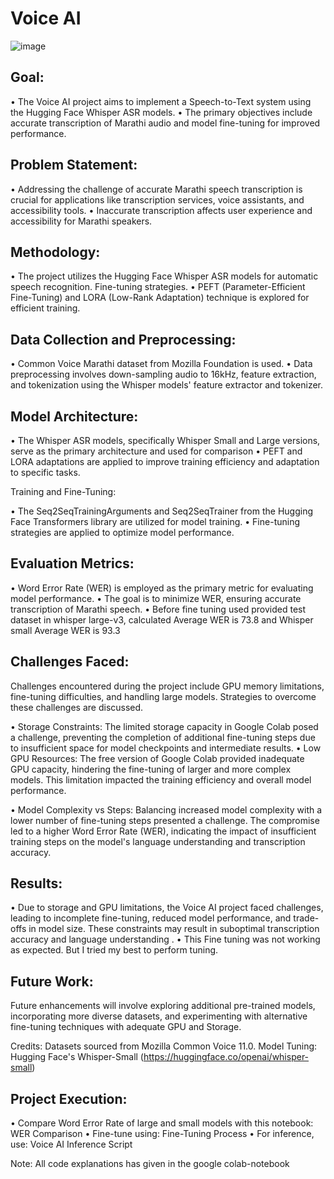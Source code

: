# Voice AI

  ![image](https://github.com/praveendecode/Voice_AI/assets/95226524/5b7e735b-2164-416d-84d4-20737181e434)


## Goal:

•	The Voice AI project aims to implement a Speech-to-Text system using the Hugging Face Whisper ASR models. 
•	The primary objectives include accurate transcription of Marathi audio and model fine-tuning for improved performance.



 ## Problem Statement:

•	Addressing the challenge of accurate Marathi speech transcription is crucial for applications like transcription services, voice assistants, and accessibility tools. 
•	Inaccurate transcription affects user experience and accessibility for Marathi speakers.



## Methodology:

•	The project utilizes the Hugging Face Whisper ASR models for automatic speech recognition. Fine-tuning strategies.
•	PEFT (Parameter-Efficient Fine-Tuning) and LORA (Low-Rank Adaptation) technique is explored for efficient training.



## Data Collection and Preprocessing:

•	Common Voice Marathi dataset from Mozilla Foundation is used.
•	Data preprocessing involves down-sampling audio to 16kHz, feature extraction, and tokenization using the Whisper models' feature extractor and tokenizer.




## Model Architecture:

•	The Whisper ASR models, specifically Whisper Small and Large versions, serve as the primary architecture and used for comparison
•	PEFT and LORA adaptations are applied to improve training efficiency and adaptation to specific tasks.

Training and Fine-Tuning:

•	The Seq2SeqTrainingArguments and Seq2SeqTrainer from the Hugging Face Transformers library are utilized for model training.
•	Fine-tuning strategies are applied to optimize model performance.


## Evaluation Metrics:

•	Word Error Rate (WER) is employed as the primary metric for evaluating model performance. 
•	The goal is to minimize WER, ensuring accurate transcription of Marathi speech.
•	Before fine tuning used provided test dataset in whisper large-v3, calculated Average WER is 73.8 and Whisper small Average WER is 93.3


## Challenges Faced:

Challenges encountered during the project include GPU memory limitations, fine-tuning difficulties, and handling large models. Strategies to overcome these challenges are discussed. 

•	Storage Constraints: The limited storage capacity in Google Colab posed a challenge, preventing the completion of additional fine-tuning steps due to insufficient space for model checkpoints and intermediate results.
•	Low GPU Resources: The free version of Google Colab provided inadequate GPU capacity, hindering the fine-tuning of larger and more complex models. This limitation impacted the training efficiency and overall model performance.

•	Model Complexity vs Steps: Balancing increased model complexity with a lower number of fine-tuning steps presented a challenge. The compromise led to a higher Word Error Rate (WER), indicating the impact of insufficient training steps on the model's language understanding and transcription accuracy.


## Results:

•	Due to storage and GPU limitations, the Voice AI project faced challenges, leading to incomplete fine-tuning, reduced model performance, and trade-offs in model size. These constraints may result in suboptimal transcription accuracy and language understanding	.
•	This Fine tuning was not working as expected. But I tried my best to perform tuning.

## Future Work:

Future enhancements will involve exploring additional pre-trained models, incorporating more diverse datasets, and experimenting with alternative fine-tuning techniques with adequate GPU and Storage.

Credits:
Datasets sourced from Mozilla Common Voice 11.0.
Model Tuning: Hugging Face's Whisper-Small (https://huggingface.co/openai/whisper-small)

## Project Execution:

•	Compare Word Error Rate of large and small models with this notebook: WER Comparison
•	Fine-tune using: Fine-Tuning Process
•	For inference, use: Voice AI Inference Script

 Note: All code explanations has given in the google colab-notebook 

